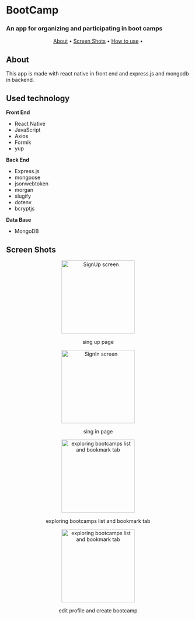 # BootCamp 
### An app for organizing and participating in boot camps
<p align="center">
  <a href="#about">About</a> •
  <a href="#screenshots">Screen Shots</a> •
  <a href="#howtouse">How to use</a> •
</p>

## About
This app is made with react native in front end and express.js and mongodb in backend.

## Used technology
**Front End**
- React Native
- JavaScript
- Axios
- Formik
- yup


**Back End**
- Express.js
- mongoose
- jsonwebtoken
- morgan
- slugify
- dotenv
- bcryptjs

**Data Base**
- MongoDB


## Screen Shots
<p align="center"><img src="https://raw.githubusercontent.com/mrpmohiburrahman/BootcampApp/master/assets/gifs/signup.gif" alt="SignUp screen" width="200"></p>
<p align="center">sing up page</p>

<p align="center"><img src="https://raw.githubusercontent.com/mrpmohiburrahman/BootcampApp/master/assets/gifs/signin.gif" alt="SignIn screen" width="200"></p>
<p align="center">sing in page</p>

<p align="center"><img src="https://raw.githubusercontent.com/mrpmohiburrahman/BootcampApp/master/assets/gifs/exporing%20bootcamps%20list%20and%20book%20mark%20tab.gif" alt="exploring bootcamps list and bookmark tab" width="200"></p>
<p align="center">exploring bootcamps list and bookmark tab</p>


<p align="center"><img src="https://raw.githubusercontent.com/mrpmohiburrahman/BootcampApp/master/assets/gifs/edit%20profile%20and%20create%20bootcamp_edit_200fps.gif" alt="exploring bootcamps list and bookmark tab" width="200"></p>
<p align="center">edit profile and create bootcamp</p>


<!--
<p align="center">
    <a href="https://github.com/mrpmohiburrahman/BootcampApp/commits/master">
    <img src="https://img.shields.io/github/last-commit/ArmynC/ArminC-AutoExec.svg?style=flat-square&logo=github&logoColor=white"
         alt="GitHub last commit">
    <a href="https://github.com/ArmynC/ArminC-AutoExec/issues">
    <img src="https://img.shields.io/github/issues-raw/ArmynC/ArminC-AutoExec.svg?style=flat-square&logo=github&logoColor=white"
         alt="GitHub issues">
    <a href="https://github.com/ArmynC/ArminC-AutoExec/pulls">
    <img src="https://img.shields.io/github/issues-pr-raw/ArmynC/ArminC-AutoExec.svg?style=flat-square&logo=github&logoColor=white"
         alt="GitHub pull requests">
    <a href="https://twitter.com/intent/tweet?text=Try this CS:GO AutoExec:&url=https%3A%2F%2Fgithub.com%2FArmynC%2FArminC-AutoExec">
    <img src="https://img.shields.io/twitter/url/https/github.com/ArmynC/ArminC-AutoExec.svg?style=flat-square&logo=twitter"
         alt="GitHub tweet">
</p>
--> 
